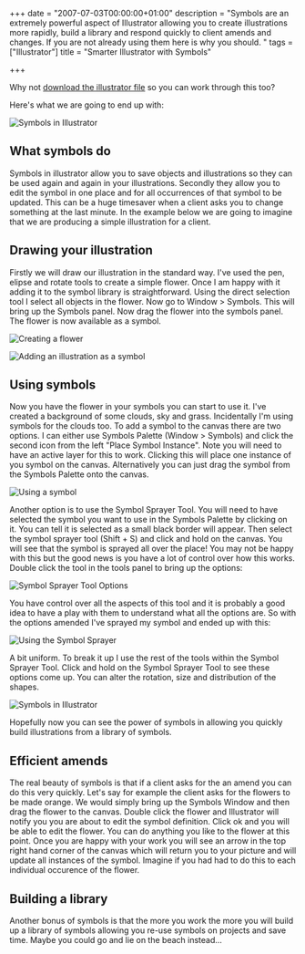 +++
date = "2007-07-03T00:00:00+01:00"
description = "Symbols are an extremely powerful aspect of Illustrator allowing you to create illustrations more rapidly, build a library and respond quickly to client amends and changes. If you are not already using them here is why you should. "
tags = ["Illustrator"]
title = "Smarter Illustrator with Symbols"

+++

Why not [download the illustrator file][1] so you can work through this too?

Here's what we are going to end up with:

![Symbols in Illustrator][2] 

## What symbols do

Symbols in illustrator allow you to save objects and illustrations so they can be used again and again in your illustrations. Secondly they allow you to edit the symbol in one place and for all occurrences of that symbol to be updated. This can be a huge timesaver when a client asks you to change something at the last minute. In the example below we are going to imagine that we are producing a simple illustration for a client.

## Drawing your illustration

Firstly we will draw our illustration in the standard way. I've used the pen, elipse and rotate tools to create a simple flower. Once I am happy with it adding it to the symbol library is straightforward. Using the direct selection tool I select all objects in the flower. Now go to Window > Symbols. This will bring up the Symbols panel. Now drag the flower into the symbols panel. The flower is now available as a symbol.

![Creating a flower][3] 

![Adding an illustration as a symbol][4] 

## Using symbols

Now you have the flower in your symbols you can start to use it. I've created a background of some clouds, sky and grass. Incidentally I'm using symbols for the clouds too. To add a symbol to the canvas there are two options. I can either use Symbols Palette (Window > Symbols) and click the second icon from the left "Place Symbol Instance". Note you will need to have an active layer for this to work. Clicking this will place one instance of you symbol on the canvas. Alternatively you can just drag the symbol from the Symbols Palette onto the canvas.

![Using a symbol][5] 

Another option is to use the Symbol Sprayer Tool. You will need to have selected the symbol you want to use in the Symbols Palette by clicking on it. You can tell it is selected as a small black border will appear. Then select the symbol sprayer tool (Shift + S) and click and hold on the canvas. You will see that the symbol is sprayed all over the place! You may not be happy with this but the good news is you have a lot of control over how this works. Double click the tool in the tools panel to bring up the options:

![Symbol Sprayer Tool Options][6] 

You have control over all the aspects of this tool and it is probably a good idea to have a play with them to understand what all the options are. So with the options amended I've sprayed my symbol and ended up with this:

![Using the Symbol Sprayer][7] 

A bit uniform. To break it up I use the rest of the tools within the Symbol Sprayer Tool. Click and hold on the Symbol Sprayer Tool to see these options come up. You can alter the rotation, size and distribution of the shapes.

![Symbols in Illustrator][2] 

Hopefully now you can see the power of symbols in allowing you quickly build illustrations from a library of symbols.

## Efficient amends

The real beauty of symbols is that if a client asks for the an amend you can do this very quickly. Let's say for example the client asks for the flowers to be made orange. We would simply bring up the Symbols Window and then drag the flower to the canvas. Double click the flower and Illustrator will notify you you are about to edit the symbol definition. Click ok and you will be able to edit the flower. You can do anything you like to the flower at this point. Once you are happy with your work you will see an arrow in the top right hand corner of the canvas which will return you to your picture and will update all instances of the symbol. Imagine if you had had to do this to each individual occurence of the flower.

## Building a library

Another bonus of symbols is that the more you work the more you will build up a library of symbols allowing you re-use symbols on projects and save time. Maybe you could go and lie on the beach instead...

 [1]: http://cdn.shapeshed.com/downloads/symbols.ai
 [2]: /images/articles/symbol_final.png 
 [3]: /images/articles/symbols_1.png 
 [4]: /images/articles/symbols_2.png 
 [5]: /images/articles/symbols_4.png 
 [6]: /images/articles/sprayer_tool_options.png 
 [7]: /images/articles/first_spray.png 
